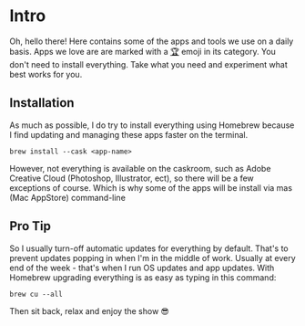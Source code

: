 # Intro

Oh, hello there! Here contains some of the apps and tools we use on a daily basis. Apps we love are are marked with a [🏆](https://emojipedia.org/trophy/#:~:text=The%20trophy%20emoji%20is%20a,to%20Emoji%201.0%20in%202015.) emoji in its category. You don't need to install everything. Take what you need and experiment what best works for you. 

## Installation

As much as possible, I do try to install everything using Homebrew because I find updating and managing these apps faster on the terminal.

```text
brew install --cask <app-name>
```

However, not everything is available on the caskroom, such as Adobe Creative Cloud \(Photoshop, Illustrator, ect\), so there will be a few exceptions of course. Which is why some of the apps will be install via mas \(Mac AppStore\) command-line

## Pro Tip

So I usually turn-off automatic updates for everything by default. That's to prevent updates popping in when I'm in the middle of work. Usually at every end of the week - that's when I run OS updates and app updates. With Homebrew upgrading everything is as easy as typing in this command:

```text
brew cu --all
```

Then sit back, relax and enjoy the show 😎

